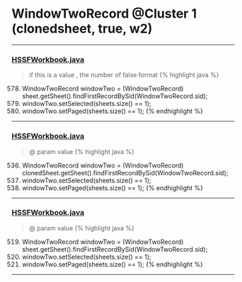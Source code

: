 # WindowTwoRecord @Cluster 1 (clonedsheet, true, w2)

***

### [HSSFWorkbook.java](https://searchcode.com/codesearch/view/15642316/)
> if this is a value , the number of false format 
{% highlight java %}
578. WindowTwoRecord windowTwo = (WindowTwoRecord) sheet.getSheet().findFirstRecordBySid(WindowTwoRecord.sid);
579. windowTwo.setSelected(sheets.size() == 1);
580. windowTwo.setPaged(sheets.size() == 1);
{% endhighlight %}

***

### [HSSFWorkbook.java](https://searchcode.com/codesearch/view/15642316/)
> @ param value 
{% highlight java %}
536. WindowTwoRecord windowTwo = (WindowTwoRecord) clonedSheet.getSheet().findFirstRecordBySid(WindowTwoRecord.sid);
537. windowTwo.setSelected(sheets.size() == 1);
538. windowTwo.setPaged(sheets.size() == 1);
{% endhighlight %}

***

### [HSSFWorkbook.java](https://searchcode.com/codesearch/view/15642316/)
> @ param value 
{% highlight java %}
519. WindowTwoRecord windowTwo = (WindowTwoRecord) sheet.getSheet().findFirstRecordBySid(WindowTwoRecord.sid);
520. windowTwo.setSelected(sheets.size() == 1);
521. windowTwo.setPaged(sheets.size() == 1);
{% endhighlight %}

***

